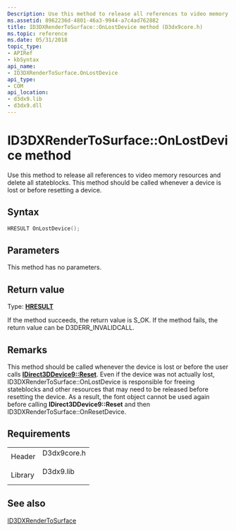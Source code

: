 ```yaml
---
Description: Use this method to release all references to video memory resources and delete all stateblocks. This method should be called whenever a device is lost or before resetting a device.
ms.assetid: 8962236d-4801-46a3-9944-a7c4ad762882
title: ID3DXRenderToSurface::OnLostDevice method (D3dx9core.h)
ms.topic: reference
ms.date: 05/31/2018
topic_type:
- APIRef
- kbSyntax
api_name:
- ID3DXRenderToSurface.OnLostDevice
api_type:
- COM
api_location:
- d3dx9.lib
- d3dx9.dll
---
```


# ID3DXRenderToSurface::OnLostDevice method

Use this method to release all references to video memory resources and delete all stateblocks. This method should be called whenever a device is lost or before resetting a device.

## Syntax


```C++
HRESULT OnLostDevice();
```



## Parameters

This method has no parameters.

## Return value

Type: **[**HRESULT**](https://msdn.microsoft.com/library/Bb401631(v=MSDN.10).aspx)**

If the method succeeds, the return value is S\_OK. If the method fails, the return value can be D3DERR\_INVALIDCALL.

## Remarks

This method should be called whenever the device is lost or before the user calls [**IDirect3DDevice9::Reset**](https://msdn.microsoft.com/library/Bb174425(v=VS.85).aspx). Even if the device was not actually lost, ID3DXRenderToSurface::OnLostDevice is responsible for freeing stateblocks and other resources that may need to be released before resetting the device. As a result, the font object cannot be used again before calling **IDirect3DDevice9::Reset** and then ID3DXRenderToSurface::OnResetDevice.

## Requirements



|                    |                                                                                        |
|--------------------|----------------------------------------------------------------------------------------|
| Header<br/>  | <dl> <dt>D3dx9core.h</dt> </dl> |
| Library<br/> | <dl> <dt>D3dx9.lib</dt> </dl>   |



## See also

<dl> <dt>

[ID3DXRenderToSurface](id3dxrendertosurface.md)
</dt> </dl>

 

 





